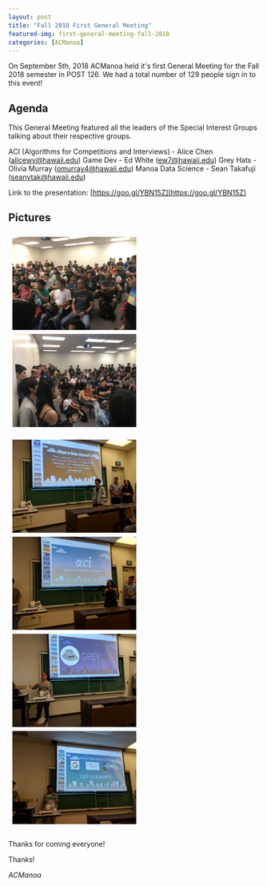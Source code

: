 ```yaml
---
layout: post
title: "Fall 2018 First General Meeting"
featured-img: first-general-meeting-fall-2018
categories: [ACManoa]
---
```


On September 5th, 2018 ACManoa held it's first General Meeting for the Fall 2018 semester in POST 126. We had a total number of 129 people sign in to this event!

## Agenda

This General Meeting featured all the leaders of the Special Interest Groups talking about their respective groups.

ACI (Algorithms for Competitions and Interviews) - Alice Chen (alicewy@hawaii.edu)
Game Dev - Ed White (ew7@hawaii.edu)
Grey Hats - Olivia Murray (omurray4@hawaii.edu)
Manoa Data Science - Sean Takafuji (seanytak@hawaii.edu)

Link to the presentation: [https://goo.gl/YBN15Z](https://goo.gl/YBN15Z)

## Pictures

<center>
	<div class="row"> 
	  <div class="column">
	    <img src="/assets/img/posts/acmanoa-first-general-meeting-fall-2018/crowd1.jpg" data-featherlight data-featherlight-target-attr="src">
	    <img src="/assets/img/posts/acmanoa-first-general-meeting-fall-2018/crowd2.jpg" data-featherlight data-featherlight-target-attr="src">
	  </div>
	</div>
</center>

<br>

<center>
	<div class="row"> 
	  <div class="column">
	    <img src="/assets/img/posts/acmanoa-first-general-meeting-fall-2018/data-science.jpg" data-featherlight data-featherlight-target-attr="src">
	    <img src="/assets/img/posts/acmanoa-first-general-meeting-fall-2018/aci.jpg" data-featherlight data-featherlight-target-attr="src">
	  </div>
	  <div class="column">
	    <img src="/assets/img/posts/acmanoa-first-general-meeting-fall-2018/greyhats.jpg" data-featherlight data-featherlight-target-attr="src">
	   	<img src="/assets/img/posts/acmanoa-first-general-meeting-fall-2018/acmanoa.jpg" data-featherlight data-featherlight-target-attr="src">
	  </div> 
	</div>
</center>

<br>

Thanks for coming everyone!

Thanks!

_ACManoa_

<style>
	.row {
	  display: flex;
	  flex-wrap: wrap;
	  padding: 0 4px;
	}

	/* Create four equal columns that sits next to each other */
	.column {
	  flex: 100%;
	  max-width: 50%;
	  padding: 0 4px;
	}

	.column img {
	  margin-top: 8px;
	  vertical-align: middle;
	  cursor: pointer;
	}

	/* Responsive layout - makes a two column-layout instead of four columns */
	@media screen and (max-width: 800px) {
	  .column {
	    flex: 50%;
	    max-width: 50%;
	  }
	}

	/* Responsive layout - makes the two columns stack on top of each other instead of next to each other */
	@media screen and (max-width: 600px) {
	  .column {
	    flex: 100%;
	    max-width: 100%;
	  }
	}
</style>

<link href="//cdn.rawgit.com/noelboss/featherlight/1.7.13/release/featherlight.min.css" type="text/css" rel="stylesheet" />
<script src="//code.jquery.com/jquery-latest.js"></script>
<script src="//cdn.rawgit.com/noelboss/featherlight/1.7.13/release/featherlight.min.js" type="text/javascript" charset="utf-8"></script>
<style>